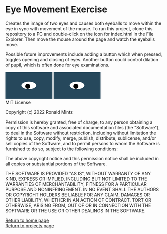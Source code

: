 # Eye Movement Exercise
Creates the image of two eyes and causes both eyeballs to move within the eye in sync with movement of the mouse.  To run this
project, clone this repository to a PC and double-click on the icon for index.html in the File Explorer. Then move
the mouse around the page and watch the eyeballs move.

Possible future improvements include adding a button which when pressed, toggles opening and closing of eyes.  Another button
could control dilation of pupil, which is often done for eye examinations.
  
<img src="oneeye.png" alt="One Eye" width='150'>
<img src="oneeye.png" alt="One Eye" width='150'>
<br>
MIT License

Copyright (c) 2022 Ronald Mintz

Permission is hereby granted, free of charge, to any person obtaining a copy
of this software and associated documentation files (the "Software"), to deal
in the Software without restriction, including without limitation the rights
to use, copy, modify, merge, publish, distribute, sublicense, and/or sell
copies of the Software, and to permit persons to whom the Software is
furnished to do so, subject to the following conditions:

The above copyright notice and this permission notice shall be included in all
copies or substantial portions of the Software.

THE SOFTWARE IS PROVIDED "AS IS", WITHOUT WARRANTY OF ANY KIND, EXPRESS OR
IMPLIED, INCLUDING BUT NOT LIMITED TO THE WARRANTIES OF MERCHANTABILITY,
FITNESS FOR A PARTICULAR PURPOSE AND NONINFRINGEMENT. IN NO EVENT SHALL THE
AUTHORS OR COPYRIGHT HOLDERS BE LIABLE FOR ANY CLAIM, DAMAGES OR OTHER
LIABILITY, WHETHER IN AN ACTION OF CONTRACT, TORT OR OTHERWISE, ARISING FROM,
OUT OF OR IN CONNECTION WITH THE SOFTWARE OR THE USE OR OTHER DEALINGS IN THE
SOFTWARE.

<a href="https://ronmintz.github.io/">Return to home page</a>
<br>
<a href="https://ronmintz.github.io/projects.html">Return to projects page</a>
